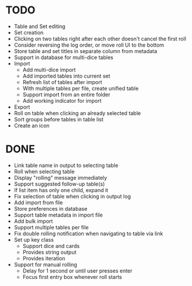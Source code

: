 # TODO
* Table and Set editing
* Set creation
* Clicking on two tables right after each other doesn't cancel the first roll
* Consider reversing the log order, or move roll UI to the bottom
* Store table and set titles in separate column from metadata
* Support in database for multi-dice tables
* Import
  * Add multi-dice import
  * Add imported tables into current set
  * Refresh list of tables after import
  * With multiple tables per file, create unified table
  * Support import from an entire folder
  * Add working indicator for import
* Export
* Roll on table when clicking an already selected table
* Sort groups before tables in table list
* Create an icon

# DONE
* Link table name in output to selecting table
* Roll when selecting table
* Display "rolling" message immediately
* Support suggested follow-up table(s)
* If list item has only one child, expand it
* Fix selection of table when clicking in output log
* Add import from file
* Store preferences in database
* Support table metadata in import file
* Add bulk import
* Support multiple tables per file
* Fix double rolling notification when navigating to table via link
* Set up key class
  * Support dice and cards
  * Provides string output
  * Provides iteration
* Support for manual rolling
  * Delay for 1 second or until user presses enter
  * Focus first entry box whenever roll starts
